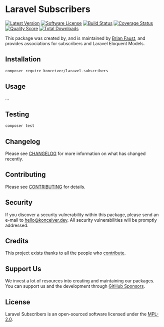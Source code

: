 # Laravel Subscribers

[![Latest Version](https://badgen.net/packagist/v/konceiver/laravel-subscribers)](https://packagist.org/packages/konceiver/laravel-subscribers)
[![Software License](https://badgen.net/packagist/license/konceiver/laravel-subscribers)](https://packagist.org/packages/konceiver/laravel-subscribers)
[![Build Status](https://img.shields.io/github/workflow/status/konceiver/laravel-subscribers/run-tests?subscriber=tests)](https://github.com/konceiver/laravel-subscribers/actions?query=workflow%3Arun-tests+branch%3Amaster)
[![Coverage Status](https://badgen.net/codeclimate/coverage/konceiver/laravel-subscribers)](https://codeclimate.com/github/konceiver/laravel-subscribers)
[![Quality Score](https://badgen.net/codeclimate/maintainability/konceiver/laravel-subscribers)](https://codeclimate.com/github/konceiver/laravel-subscribers)
[![Total Downloads](https://badgen.net/packagist/dt/konceiver/laravel-subscribers)](https://packagist.org/packages/konceiver/laravel-subscribers)

This package was created by, and is maintained by [Brian Faust](https://github.com/faustbrian), and provides associations for subscribers and Laravel Eloquent Models.

## Installation

```bash
composer require konceiver/laravel-subscribers
```

## Usage

...

## Testing

``` bash
composer test
```

## Changelog

Please see [CHANGELOG](CHANGELOG.md) for more information on what has changed recently.

## Contributing

Please see [CONTRIBUTING](CONTRIBUTING.md) for details.

## Security

If you discover a security vulnerability within this package, please send an e-mail to hello@konceiver.dev. All security vulnerabilities will be promptly addressed.

## Credits

This project exists thanks to all the people who [contribute](../../contributors).

## Support Us

We invest a lot of resources into creating and maintaining our packages. You can support us and the development through [GitHub Sponsors](https://github.com/sponsors/faustbrian).

## License

Laravel Subscribers is an open-sourced software licensed under the [MPL-2.0](LICENSE.md).
